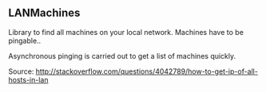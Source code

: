 LANMachines
------------

Library to find all machines on your local network.
Machines have to be pingable..

Asynchronous pinging is carried out to get a list of machines quickly.

Source:
http://stackoverflow.com/questions/4042789/how-to-get-ip-of-all-hosts-in-lan